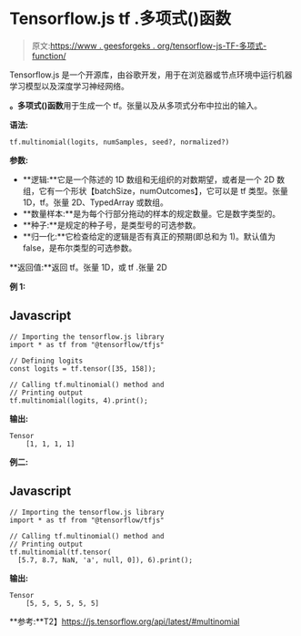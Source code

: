 # Tensorflow.js tf .多项式()函数

> 原文:[https://www . geesforgeks . org/tensorflow-js-TF-多项式-function/](https://www.geeksforgeeks.org/tensorflow-js-tf-multinomial-function/)

Tensorflow.js 是一个开源库，由谷歌开发，用于在浏览器或节点环境中运行机器学习模型以及深度学习神经网络。

**。多项式()函数**用于生成一个 tf。张量以及从多项式分布中拉出的输入。

**语法:**

```
tf.multinomial(logits, numSamples, seed?, normalized?)
```

**参数:**

*   **逻辑:**它是一个陈述的 1D 数组和无组织的对数期望，或者是一个 2D 数组，它有一个形状【batchSize，numOutcomes】，它可以是 tf 类型。张量 1D，tf。张量 2D、TypedArray 或数组。
*   **数量样本:**是为每个行部分拖动的样本的规定数量。它是数字类型的。
*   **种子:**是规定的种子号，是类型号的可选参数。
*   **归一化:**它检查给定的逻辑是否有真正的预期(即总和为 1)。默认值为 false，是布尔类型的可选参数。

**返回值:**返回 tf。张量 1D，或 tf .张量 2D

**例 1:**

## Javascript

```
// Importing the tensorflow.js library
import * as tf from "@tensorflow/tfjs"

// Defining logits
const logits = tf.tensor([35, 158]);

// Calling tf.multinomial() method and
// Printing output
tf.multinomial(logits, 4).print();
```

**输出:**

```
Tensor
    [1, 1, 1, 1]
```

**例二:**

## Javascript

```
// Importing the tensorflow.js library
import * as tf from "@tensorflow/tfjs"

// Calling tf.multinomial() method and
// Printing output
tf.multinomial(tf.tensor(
  [5.7, 8.7, NaN, 'a', null, 0]), 6).print();
```

**输出:**

```
Tensor
    [5, 5, 5, 5, 5, 5]
```

**参考:**T2】https://js.tensorflow.org/api/latest/#multinomial